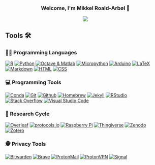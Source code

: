 <h3 align="center">
Welcome, I'm Mikkel Roald-Arbøl 👋
</h3>

<!-- Typing SVG by DenverCoder1 - https://github.com/DenverCoder1/readme-typing-svg -->
<p align="center">
  <a href="https://github.com/DenverCoder1/readme-typing-svg"><img src="https://readme-typing-svg.herokuapp.com/?lines=Neuroscientist+at+Sussex+University;Open+science,+open+source"></a>
</p>

## Tools 🛠️

### 👨‍💻 Programming Languages
  <a href="#"><img alt="R" src="https://img.shields.io/badge/-R-276DC3?&logo=r&logoColor=white"></a>
  <a href="#"><img alt="Python" src="https://img.shields.io/badge/-Python-3776AB?&logo=python&logoColor=white"></a>
  <a href="#"><img alt="Octave & Matlab" src="https://img.shields.io/badge/-Octave & Matlab-0790C0?&logo=octave&logoColor=white"></a>
  <a href="#"><img alt="Micropython" src="https://img.shields.io/badge/-Micropython-2B2728?&logo=micropython&logoColor=white"></a>
  <a href="#"><img alt="Arduino" src="https://img.shields.io/badge/-Arduino-00979D?&logo=arduino&logoColor=white"></a>
  <a href="#"><img alt="LaTeX" src="https://img.shields.io/badge/-LaTeX-008080?&logo=LaTeX&logoColor=white"></a>
  <a href="#"><img alt="Markdown" src="https://img.shields.io/badge/-Markdown-000000?&logo=markdown&logoColor=white"></a>
  <a href="#"><img alt="HTML" src="https://img.shields.io/badge/-HTML-E34F26?&logo=html5&logoColor=white"></a>
  <a href="#"><img alt="CSS" src="https://img.shields.io/badge/-CSS-1572B6?&logo=css3&logoColor=white"></a>

### 💻 Programming Tools
  <a href="#"><img alt="Conda" src="https://img.shields.io/badge/-Conda-44A833?logo=anaconda&logoColor=white"></a>
  <a href="#"><img alt="Git" src="https://img.shields.io/badge/-Git-F05032?logo=git&logoColor=white"></a>
  <a href="#"><img alt="Github" src="https://img.shields.io/badge/-Github-181717?logo=github&logoColor=white"></a>
  <a href="#"><img alt="Homebrew" src="https://img.shields.io/badge/-Homebrew-FBB040?logo=homebrew&logoColor=white"></a>
  <a href="#"><img alt="Jekyll" src="https://img.shields.io/badge/-Jekyll-CC0000?logo=jekyll&logoColor=white"></a>
  <a href="#"><img alt="RStudio" src="https://img.shields.io/badge/RStudio-75AADB?&logo=rstudio&logoColor=white"></a>
  <a href="#"><img alt="Stack Overflow" src="https://img.shields.io/badge/-Stack Overflow-F58025?logo=stackoverflow&logoColor=white"></a>
  <a href="#"><img alt="Visual Studio Code" src="https://img.shields.io/badge/Visual Studio Code-007ACC?&logo=visualstudiocode"></a>

### 🔬 Research Cycle 
  <a href="#"><img alt="Overleaf" src="https://img.shields.io/badge/-Overleaf-47A141?logo=overleaf&logoColor=white"></a>
  <a href="#"><img alt="protocols.io" src="https://img.shields.io/badge/-protocols.io-4D9FE7?logo=protocols.io&logoColor=white"></a>
  <a href="#"><img alt="Raspberry Pi" src="https://img.shields.io/badge/-Raspberry Pi-A22846?logo=raspberrypi&logoColor=white"></a>
  <a href="#"><img alt="Thingiverse" src="https://img.shields.io/badge/-Thingiverse-248BFB?logo=Thingiverse&logoColor=white"></a>
  <a href="#"><img alt="Zenodo" src="https://img.shields.io/badge/-Zenodo-1682D4?logo=Zenodo&logoColor=white"></a>
  <a href="#"><img alt="Zotero" src="https://img.shields.io/badge/-Zotero-CC2936?logo=zotero&logoColor=white"></a>

### 🕵️ Privacy Tools
  <a href="#"><img alt="Bitwarden" src="https://img.shields.io/badge/-Bitwarden-175DDC?logo=bitwarden&logoColor=white"></a>
  <a href="#"><img alt="Brave" src="https://img.shields.io/badge/-Brave-FB542B?logo=brave&logoColor=white"></a>
  <a href="#"><img alt="ProtonMail" src="https://img.shields.io/badge/-ProtonMail-8B89CC?logo=ProtonMail&logoColor=white"></a>
  <a href="#"><img alt="ProtonVPN" src="https://img.shields.io/badge/-ProtonVPN-56B366?logo=ProtonVPN&logoColor=white"></a>
  <a href="#"><img alt="Signal" src="https://img.shields.io/badge/-Signal-3A76F0?logo=Signal&logoColor=white"></a>


<!--

https://shields.io/
https://simpleicons.org/
https://github.com/abhisheknaiidu/awesome-github-profile-readme

Raise issue for more icons in https://github.com/simple-icons/simple-icons/issues?q=is%3Aissue+is%3Aopen+prusa:

### 🧰 Frameworks and libraries

**roaldarbol/roaldarbol** is a ✨ _special_ ✨ repository because its `README.md` (this file) appears on your GitHub profile.

Here are some ideas to get you started:

- 🔭 I’m currently working on ...
- 🌱 I’m currently learning ...
- 👯 I’m looking to collaborate on ...
- 🤔 I’m looking for help with ...
- 💬 Ask me about ...
- 📫 How to reach me: ...
- 😄 Pronouns: ...
- ⚡ Fun fact: ...
-->
